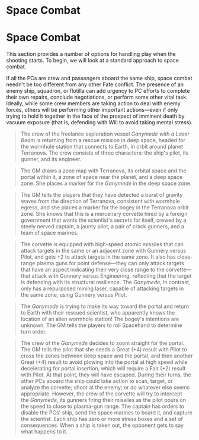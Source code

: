 # Space Combat

# Space Combat

This section provides a number of options for handling play when the shooting starts. To begin, we will look at a standard approach to space combat.

If all the PCs are crew and passengers aboard the same ship, space combat needn't be too different from any other Fate conflict. The presence of an enemy ship, squadron, or flotilla can add urgency to PC efforts to complete their own repairs, conclude negotiations, or perform some other vital task. Ideally, while some crew members are taking action to deal with enemy forces, others will be performing other important actions—even if only trying to hold it together in the face of the prospect of imminent death by vacuum exposure (that is, defending with Will to avoid taking mental stress).

> The crew of the freelance exploration vessel _Ganymede with a Laser Beam_ is returning from a rescue mission in deep space, headed for the wormhole station that connects to Earth, in orbit around planet Terranova. The crew consists of three characters: the ship's pilot, its gunner, and its engineer.

> The GM draws a zone map with Terranova, its orbital space and the portal within it, a zone of space near the planet, and a deep space zone. She places a marker for the _Ganymede_ in the deep space zone.

> The GM tells the players that they have detected a burst of gravity waves from the direction of Terranova, consistent with wormhole egress, and she places a marker for the bogey in the Terranova orbit zone. She knows that this is a mercenary corvette hired by a foreign government that wants the scientist's secrets for itself, crewed by a steely nerved captain, a jaunty pilot, a pair of crack gunners, and a team of space marines.

> The corvette is equipped with high-speed atomic missiles that can attack targets in the same or an adjacent zone with Gunnery versus Pilot, and gets +2 to attack targets in the same zone. It also has close-range plasma guns for point defense—they can only attack targets that have an aspect indicating their very close range to the corvette—that attack with Gunnery versus Engineering, reflecting that the target is defending with its structural resilience. The _Ganymede_, in contrast, only has a repurposed mining laser, capable of attacking targets in the same zone, using Gunnery versus Pilot.

> The _Ganymede_ is trying to make its way toward the portal and return to Earth with their rescued scientist, who apparently knows the location of an alien wormhole station! The bogey's intentions are unknown. The GM tells the players to roll Spacehand to determine turn order.

> The crew of the _Ganymede_ decides to zoom straight for the portal. The GM tells the pilot that she needs a Great (+4) result with Pilot to cross the zones between deep space and the portal, and then another Great (+4) result to avoid plowing into the portal at high speed while decelerating for portal insertion, which will require a Fair (+2) result with Pilot. At that point, they will have escaped. During their turns, the other PCs aboard the ship could take action to scan, target, or analyze the corvette; shoot at the enemy; or do whatever else seems appropriate. However, the crew of the corvette will try to intercept the _Ganymede_, its gunners firing their missiles as the pilot pours on the speed to close to plasma-gun range. The captain has orders to disable the PCs' ship, send the space marines to board it, and capture the scientist. Each ship has zero or more stress boxes and a set of consequences. When a ship is taken out, the opponent gets to say what happens to it.